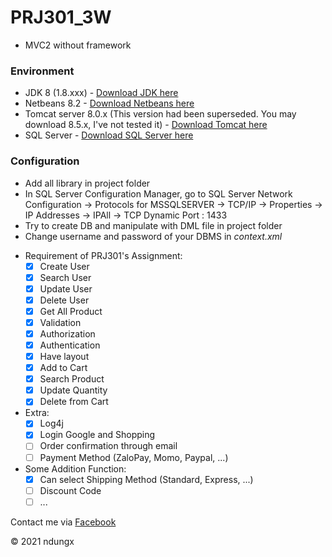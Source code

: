 # PRJ301_3W
- MVC2 without framework

### Environment
- JDK 8 (1.8.xxx) - [Download JDK here](https://www.oracle.com/java/technologies/javase/javase-jdk8-downloads.html)
- Netbeans 8.2 - [Download Netbeans here](https://www.oracle.com/technetwork/java/javase/downloads/jdk-netbeans-jsp-3413139-esa.html)
- Tomcat server 8.0.x (This version had been superseded. You may download 8.5.x, I've not tested it)  - [Download Tomcat here](https://tomcat.apache.org/download-80.cgi)
- SQL Server - [Download SQL Server here](https://go.microsoft.com/fwlink/?linkid=866662)

### Configuration
- Add all library in project folder
- In SQL Server Configuration Manager, go to SQL Server Network Configuration -> Protocols for MSSQLSERVER -> TCP/IP -> Properties -> IP Addresses -> IPAll -> TCP Dynamic Port : 1433	
- Try to create DB and manipulate with DML file in project folder
- Change username and password of your DBMS in _context.xml_

* Requirement of PRJ301's Assignment:  
	- [x] Create User  
	- [x] Search User
	- [x] Update User  
	- [x] Delete User  
	- [x] Get All Product  
	- [x] Validation    
	- [x] Authorization  
	- [x] Authentication  
	- [x] Have layout  
	- [x] Add to Cart  
	- [x] Search Product
	- [x] Update Quantity  
	- [x] Delete from Cart  
  
* Extra: 
    - [x] Log4j  
    - [x] Login Google and Shopping  
    - [ ] Order confirmation through email  
    - [ ] Payment Method (ZaloPay, Momo, Paypal, ...)  

* Some Addition Function:
	- [x] Can select Shipping Method (Standard, Express, ...)  
	- [ ] Discount Code  
	- [ ] ...  

Contact me via [Facebook](https://www.facebook.com/ndungx)

© 2021 ndungx